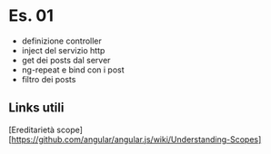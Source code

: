 # Es. 01
- definizione controller
- inject del servizio http 
- get dei posts dal server 
- ng-repeat e bind con i post 
- filtro dei posts

## Links utili
[Ereditarietà scope][https://github.com/angular/angular.js/wiki/Understanding-Scopes]